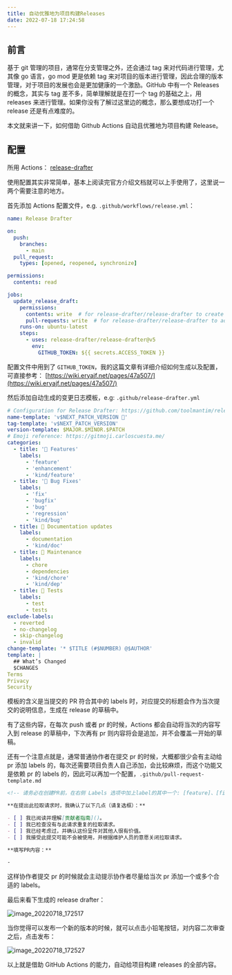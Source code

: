 ```yaml
---
title: 自动优雅地为项目构建Releases
date: 2022-07-18 17:24:58
---
```


## 前言

基于 git 管理的项目，通常在分支管理之外，还会通过 tag 来对代码进行管理，尤其像 go 语言，go mod 更是依赖 tag 来对项目的版本进行管理，因此合理的版本管理，对于项目的发展也会是更加健康的一个激励。GitHub 中有一个 Releases 的概念，其实与 tag 差不多，简单理解就是在打一个 tag 的基础之上，用 releases 来进行管理。如果你没有了解过这里边的概念，那么要想成功打一个 release 还是有点难度的。

本文就来讲一下，如何借助 Github Actions 自动且优雅地为项目构建 Release。

## 配置

所用 Actions： [release-drafter](https://github.com/release-drafter/release-drafter)

使用配置其实非常简单，基本上阅读完官方介绍文档就可以上手使用了，这里说一两个需要注意的地方。

首先添加 Actions 配置文件，e.g. `.github/workflows/release.yml`：

```yml
name: Release Drafter

on:
  push:
    branches:
      - main
  pull_request:
    types: [opened, reopened, synchronize]

permissions:
  contents: read

jobs:
  update_release_draft:
    permissions:
      contents: write  # for release-drafter/release-drafter to create a github release
      pull-requests: write  # for release-drafter/release-drafter to add label to PR
    runs-on: ubuntu-latest
    steps:
      - uses: release-drafter/release-drafter@v5
        env:
          GITHUB_TOKEN: ${{ secrets.ACCESS_TOKEN }}
```

配置文件中用到了 `GITHUB_TOKEN`，我的这篇文章有详细介绍如何生成以及配置，可直接参考： [https://wiki.eryajf.net/pages/47a507/](https://wiki.eryajf.net/pages/47a507/)

然后添加自动生成的变更日志模板，e.g: `.github/release-drafter.yml`

```yml
# Configuration for Release Drafter: https://github.com/toolmantim/release-drafter
name-template: 'v$NEXT_PATCH_VERSION 🌈'
tag-template: 'v$NEXT_PATCH_VERSION'
version-template: $MAJOR.$MINOR.$PATCH
# Emoji reference: https://gitmoji.carloscuesta.me/
categories:
  - title: '🚀 Features'
    labels:
      - 'feature'
      - 'enhancement'
      - 'kind/feature'
  - title: '🐛 Bug Fixes'
    labels:
      - 'fix'
      - 'bugfix'
      - 'bug'
      - 'regression'
      - 'kind/bug'
  - title: 📝 Documentation updates
    labels:
      - documentation
      - 'kind/doc'
  - title: 👻 Maintenance
    labels:
      - chore
      - dependencies
      - 'kind/chore'
      - 'kind/dep'
  - title: 🚦 Tests
    labels:
      - test
      - tests
exclude-labels:
  - reverted
  - no-changelog
  - skip-changelog
  - invalid
change-template: '* $TITLE (#$NUMBER) @$AUTHOR'
template: |
  ## What’s Changed
  $CHANGES
Terms
Privacy
Security
```

模板的含义是当提交的 PR 符合其中的 labels 时，对应提交的标题会作为当次提交的说明信息，生成在 release 的草稿中。

有了这些内容，在每次 push 或者 pr 的时候，Actions 都会自动将当次的内容写入到 release 的草稿中，下次再有 pr 则内容将会是追加，并不会覆盖一开始的草稿。

还有一个注意点就是，通常普通协作者在提交 pr 的时候，大概都很少会有主动给 pr 添加 labels 的，每次还需要项目负责人自己添加，会比较麻烦，而这个功能又是依赖 pr 的 labels 的，因此可以再加一个配置，`.github/pull-request-template.md`

```markdown
<!-- 请务必在创建PR前，在右侧 Labels 选项中加上label的其中一个: [feature]、[fix]、[documentation] 。以便于Actions自动生成Releases时自动对PR进行归类。-->

**在提出此拉取请求时，我确认了以下几点（请复选框）：**

- [ ] 我已阅读并理解[贡献者指南]()。
- [ ] 我已检查没有与此请求重复的拉取请求。
- [ ] 我已经考虑过，并确认这份呈件对其他人很有价值。
- [ ] 我接受此提交可能不会被使用，并根据维护人员的意愿关闭拉取请求。

**填写PR内容：**

-
```

这样协作者提交 pr 的时候就会主动提示协作者尽量给当次 pr 添加一个或多个合适的 labels。

最后来看下生成的 release drafter：

![image_20220718_172517](https://cdn.staticaly.com/gh/eryajf/tu/main/img/image_20220718_172517.png)

当你觉得可以发布一个新的版本的时候，就可以点击小铅笔按钮，对内容二次审查之后，点击发布：

![image_20220718_172527](https://cdn.staticaly.com/gh/eryajf/tu/main/img/image_20220718_172527.png)

以上就是借助 GitHub Actions 的能力，自动给项目构建 releases 的全部内容。
